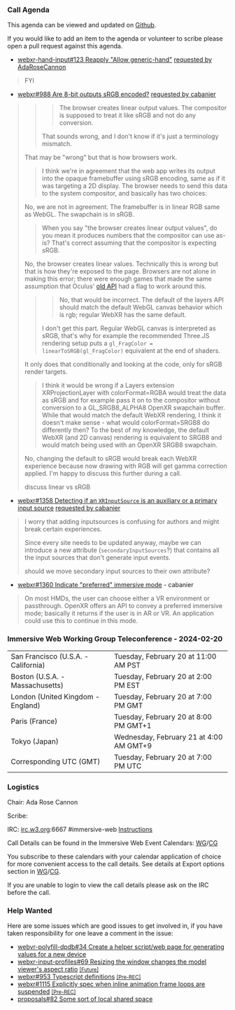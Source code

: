 ### Call Agenda

This agenda can be viewed and updated on [Github](https://github.com/immersive-web/administrivia/blob/main/meetings/wg/2024-02-20-Immersive_Web_Working_Group_Teleconference-agenda.md).

If you would like to add an item to the agenda or volunteer to scribe please open a pull request against this agenda.

* [webxr-hand-input#123 Reapply "Allow generic-hand"](https://github.com/immersive-web/webxr-hand-input/pull/123) [requested by AdaRoseCannon](https://github.com/immersive-web/webxr-hand-input/pull/123#issuecomment-1936728918)
> FYI

* [webxr#988 Are 8-bit outputs sRGB encoded?](https://github.com/immersive-web/webxr/issues/988) [requested by cabanier](https://github.com/immersive-web/webxr/issues/988#issuecomment-1933017426)
> > > The browser creates linear output values. The compositor is supposed to treat it like sRGB and not do any conversion.
>> 
>> That sounds wrong, and I don't know if it's just a terminology mismatch.
>
>That may be "wrong" but that is how browsers work.
>
>> I think we're in agreement that the web app writes its output into the opaque framebuffer using sRGB encoding, same as if it was targeting a 2D display. The browser needs to send this data to the system compositor, and basically has two choices:
>
>No, we are not in agreement. The framebuffer is in linear RGB same as WebGL. The swapchain is in sRGB.
>
>> When you say "the browser creates linear output values", do you mean it produces numbers that the compositor can use as-is? That's correct assuming that the compositor is expecting sRGB.
>
>No, the browser creates linear values. Technically this is *wrong* but that is how they're exposed to the page.
>Browsers are not alone in making this error; there were enough games that made the same assumption that Oculus' [old API](https://github.com/MortimerGoro/ovr-mobile-sys/blob/master/VrApi/Include/VrApi_Types.h#L543) had a flag to work around this.
>
>> > No, that would be incorrect. The default of the layers API should match the default WebGL canvas behavior which is rgb; regular WebXR has the same default.
>> 
>> I don't get this part. Regular WebGL canvas is interpreted as sRGB, that's why for example the recommended Three.JS rendering setup puts a `gl_FragColor = linearToSRGB(gl_FragColor)` equivalent at the end of shaders. 
>
>It only does that conditionally and looking at the code, only for sRGB render targets.
>
>> I think it would be wrong if a Layers extension XRProjectionLayer with colorFormat=RGBA would treat the data as sRGB and for example pass it on to the compositor without conversion to a GL_SRGB8_ALPHA8 OpenXR swapchain buffer. While that would match the default WebXR rendering, I think it doesn't make sense - what would colorFormat=SRGB8 do differently then? To the best of my knowledge, the default WebXR (and 2D canvas) rendering is equivalent to SRGB8 and would match being used with an OpenXR SRGB8 swapchain.
>
>No, changing the default to sRGB would break each WebXR experience because now drawing with RGB will get gamma correction applied.
>I'm happy to discuss this further during a call.
>
> discuss linear vs sRGB

* [webxr#1358 Detecting if an `XRInputSource` is an auxiliary or a primary input source](https://github.com/immersive-web/webxr/issues/1358) [requested by cabanier](https://github.com/immersive-web/webxr/issues/1358#issuecomment-1938928307)
> I worry that adding inputsources is confusing for authors and might break certain experiences.
>
>Since every site needs to be updated anyway, maybe we can introduce a new attribute (`secondaryInputSources`?) that contains all the input sources that don't generate input events.
>
> should we move secondary input sources to their own attribute?

* [webxr#1360 Indicate "preferred" immersive mode](https://github.com/immersive-web/webxr/issues/1360) - cabanier
> On most HMDs, the user can choose either a VR environment or passthrough.
 >OpenXR offers an API to convey a preferred immersive mode; basically it returns if the user is in AR or VR. An application could use this to continue in this mode.

### Immersive Web Working Group Teleconference - 2024-02-20

<table>
<tr><td> San Francisco (U.S.A. - California) <td> Tuesday, February 20 at 11:00 AM PST
<tr><td> Boston (U.S.A. - Massachusetts) <td> Tuesday, February 20 at 2:00 PM EST
<tr><td> London (United Kingdom - England) <td> Tuesday, February 20 at 7:00 PM GMT
<tr><td> Paris (France) <td> Tuesday, February 20 at 8:00 PM GMT+1
<tr><td> Tokyo (Japan) <td> Wednesday, February 21 at 4:00 AM GMT+9
<tr><td> Corresponding UTC (GMT) <td> Tuesday, February 20 at 7:00 PM UTC
</table>

### Logistics

Chair: Ada Rose Cannon

Scribe:

IRC: [irc.w3.org](https://irc.w3.org/):6667 #immersive-web [Instructions](https://github.com/immersive-web/administrivia/blob/main/IRC.md)

Call Details can be found in the Immersive Web Event Calendars: [WG](https://www.w3.org/groups/wg/immersive-web/calendar/)/[CG](https://www.w3.org/groups/cg/immersive-web/calendar/)

You subscribe to these calendars with your calendar application of choice for more convenient access to the call details. See details at Export options section in [WG](https://www.w3.org/groups/wg/immersive-web/calendar/#export)/[CG](https://www.w3.org/groups/cg/immersive-web/calendar/#export).

If you are unable to login to view the call details please ask on the IRC before the call.

### Help Wanted

Here are some issues which are good issues to get involved in, if you have taken responsibility for one leave a comment in the issue:

- [webvr-polyfill-dpdb#34 Create a helper script/web page for generating values for a new device](https://github.com/immersive-web/webvr-polyfill-dpdb/issues/34)
- [webxr-input-profiles#69 Resizing the window changes the model viewer's aspect ratio](https://github.com/immersive-web/webxr-input-profiles/issues/69) [<small>[Future]</small>](https://api.github.com/repos/immersive-web/webxr-input-profiles/milestones/4)
- [webxr#953 Typescript definitions](https://github.com/immersive-web/webxr/issues/953) [<small>[Pre-REC]</small>](https://api.github.com/repos/immersive-web/webxr/milestones/16)
- [webxr#1115 Explicitly spec when inline animation frame loops are suspended](https://github.com/immersive-web/webxr/issues/1115) [<small>[Pre-REC]</small>](https://api.github.com/repos/immersive-web/webxr/milestones/16)
- [proposals#82 Some sort of local shared space](https://github.com/immersive-web/proposals/issues/82)


              
